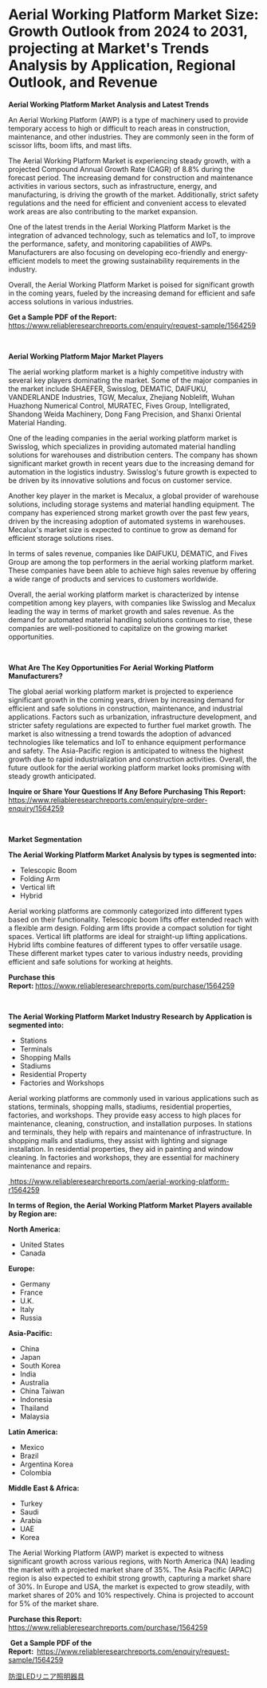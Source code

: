 <p><h1>Aerial Working Platform Market Size: Growth Outlook from 2024 to 2031, projecting at Market's Trends Analysis by Application, Regional Outlook, and Revenue</h1></p><p><strong>Aerial Working Platform Market Analysis and Latest Trends</strong></p>
<p><p>An Aerial Working Platform (AWP) is a type of machinery used to provide temporary access to high or difficult to reach areas in construction, maintenance, and other industries. They are commonly seen in the form of scissor lifts, boom lifts, and mast lifts.</p><p>The Aerial Working Platform Market is experiencing steady growth, with a projected Compound Annual Growth Rate (CAGR) of 8.8% during the forecast period. The increasing demand for construction and maintenance activities in various sectors, such as infrastructure, energy, and manufacturing, is driving the growth of the market. Additionally, strict safety regulations and the need for efficient and convenient access to elevated work areas are also contributing to the market expansion.</p><p>One of the latest trends in the Aerial Working Platform Market is the integration of advanced technology, such as telematics and IoT, to improve the performance, safety, and monitoring capabilities of AWPs. Manufacturers are also focusing on developing eco-friendly and energy-efficient models to meet the growing sustainability requirements in the industry.</p><p>Overall, the Aerial Working Platform Market is poised for significant growth in the coming years, fueled by the increasing demand for efficient and safe access solutions in various industries.</p></p>
<p><strong>Get a Sample PDF of the Report:&nbsp;</strong> <a href="https://www.reliableresearchreports.com/enquiry/request-sample/1564259">https://www.reliableresearchreports.com/enquiry/request-sample/1564259</a></p>
<p>&nbsp;</p>
<p><strong>Aerial Working Platform Major Market Players</strong></p>
<p><p>The aerial working platform market is a highly competitive industry with several key players dominating the market. Some of the major companies in the market include SHAEFER, Swisslog, DEMATIC, DAIFUKU, VANDERLANDE Industries, TGW, Mecalux, Zhejiang Noblelift, Wuhan Huazhong Numerical Control, MURATEC, Fives Group, Intelligrated, Shandong Weida Machinery, Dong Fang Precision, and Shanxi Oriental Material Handing.</p><p>One of the leading companies in the aerial working platform market is Swisslog, which specializes in providing automated material handling solutions for warehouses and distribution centers. The company has shown significant market growth in recent years due to the increasing demand for automation in the logistics industry. Swisslog's future growth is expected to be driven by its innovative solutions and focus on customer service.</p><p>Another key player in the market is Mecalux, a global provider of warehouse solutions, including storage systems and material handling equipment. The company has experienced strong market growth over the past few years, driven by the increasing adoption of automated systems in warehouses. Mecalux's market size is expected to continue to grow as demand for efficient storage solutions rises.</p><p>In terms of sales revenue, companies like DAIFUKU, DEMATIC, and Fives Group are among the top performers in the aerial working platform market. These companies have been able to achieve high sales revenue by offering a wide range of products and services to customers worldwide.</p><p>Overall, the aerial working platform market is characterized by intense competition among key players, with companies like Swisslog and Mecalux leading the way in terms of market growth and sales revenue. As the demand for automated material handling solutions continues to rise, these companies are well-positioned to capitalize on the growing market opportunities.</p></p>
<p>&nbsp;</p>
<p><strong>What Are The Key Opportunities For Aerial Working Platform Manufacturers?</strong></p>
<p><p>The global aerial working platform market is projected to experience significant growth in the coming years, driven by increasing demand for efficient and safe solutions in construction, maintenance, and industrial applications. Factors such as urbanization, infrastructure development, and stricter safety regulations are expected to further fuel market growth. The market is also witnessing a trend towards the adoption of advanced technologies like telematics and IoT to enhance equipment performance and safety. The Asia-Pacific region is anticipated to witness the highest growth due to rapid industrialization and construction activities. Overall, the future outlook for the aerial working platform market looks promising with steady growth anticipated.</p></p>
<p><strong>Inquire or Share Your Questions If Any Before Purchasing This Report:</strong> <a href="https://www.reliableresearchreports.com/enquiry/pre-order-enquiry/1564259">https://www.reliableresearchreports.com/enquiry/pre-order-enquiry/1564259</a></p>
<p>&nbsp;</p>
<p><strong>Market Segmentation</strong></p>
<p><strong>The Aerial Working Platform Market Analysis by types is segmented into:</strong></p>
<p><ul><li>Telescopic Boom</li><li>Folding Arm</li><li>Vertical lift</li><li>Hybrid</li></ul></p>
<p><p>Aerial working platforms are commonly categorized into different types based on their functionality. Telescopic boom lifts offer extended reach with a flexible arm design. Folding arm lifts provide a compact solution for tight spaces. Vertical lift platforms are ideal for straight-up lifting applications. Hybrid lifts combine features of different types to offer versatile usage. These different market types cater to various industry needs, providing efficient and safe solutions for working at heights.</p></p>
<p><strong>Purchase this Report:&nbsp;</strong><a href="https://www.reliableresearchreports.com/purchase/1564259">https://www.reliableresearchreports.com/purchase/1564259</a></p>
<p>&nbsp;</p>
<p><strong>The Aerial Working Platform Market Industry Research by Application is segmented into:</strong></p>
<p><ul><li>Stations</li><li>Terminals</li><li>Shopping Malls</li><li>Stadiums</li><li>Residential Property</li><li>Factories and Workshops</li></ul></p>
<p><p>Aerial working platforms are commonly used in various applications such as stations, terminals, shopping malls, stadiums, residential properties, factories, and workshops. They provide easy access to high places for maintenance, cleaning, construction, and installation purposes. In stations and terminals, they help with repairs and maintenance of infrastructure. In shopping malls and stadiums, they assist with lighting and signage installation. In residential properties, they aid in painting and window cleaning. In factories and workshops, they are essential for machinery maintenance and repairs.</p></p>
<p><a href="https://www.reliableresearchreports.com/aerial-working-platform-r1564259">&nbsp;https://www.reliableresearchreports.com/aerial-working-platform-r1564259</a></p>
<p><strong>In terms of Region, the Aerial Working Platform Market Players available by Region are:</strong></p>
<p>
    <p> <strong> North America: </strong>
        <ul>
            <li>United States</li>
            <li>Canada</li>
        </ul>
        </p> 
    <p> <strong> Europe: </strong>
        <ul>
            <li>Germany</li>
            <li>France</li>
            <li>U.K.</li>
            <li>Italy</li>
            <li>Russia</li>
        </ul>
        </p> 
    <p> <strong> Asia-Pacific: </strong>
        <ul>
            <li>China</li>
            <li>Japan</li>
            <li>South Korea</li>
            <li>India</li>
            <li>Australia</li>
            <li>China Taiwan</li>
            <li>Indonesia</li>
            <li>Thailand</li>
            <li>Malaysia</li>
        </ul>
        </p> 
    <p> <strong> Latin America: </strong>
        <ul>
            <li>Mexico</li>
            <li>Brazil</li>
            <li>Argentina Korea</li>
            <li>Colombia</li>
        </ul>
        </p> 
    <p> <strong> Middle East & Africa: </strong>
        <ul>
            <li>Turkey</li>
            <li>Saudi</li>
            <li>Arabia</li>
            <li>UAE</li>
            <li>Korea</li>
        </ul>
    </p>
    </p>
<p><p>The Aerial Working Platform (AWP) market is expected to witness significant growth across various regions, with North America (NA) leading the market with a projected market share of 35%. The Asia Pacific (APAC) region is also expected to exhibit strong growth, capturing a market share of 30%. In Europe and USA, the market is expected to grow steadily, with market shares of 20% and 10% respectively. China is projected to account for 5% of the market share.</p></p>
<p><strong>Purchase this Report: </strong><a href="https://www.reliableresearchreports.com/purchase/1564259">https://www.reliableresearchreports.com/purchase/1564259</a></p>
<p>&nbsp;<strong>Get a Sample PDF of the Report:&nbsp;&nbsp;</strong><a href="https://www.reliableresearchreports.com/enquiry/request-sample/1564259">https://www.reliableresearchreports.com/enquiry/request-sample/1564259</a></p>
<p><strong></strong></p>
<p><p><a href="https://medium.com/@cielostamm/%E6%B9%BF%E6%B0%97%E9%98%B2%E6%AD%A2led%E3%83%A9%E3%82%A4%E3%83%B3%E5%9E%8B%E7%85%A7%E6%98%8E%E5%99%A8%E5%85%B7%E5%B8%82%E5%A0%B4%E8%A6%8F%E6%A8%A1-%E3%82%B7%E3%82%A7%E3%82%A2-%E3%83%88%E3%83%AC%E3%83%B3%E3%83%89%E5%88%86%E6%9E%90%E3%83%AC%E3%83%9D%E3%83%BC%E3%83%88-%E3%82%A8%E3%83%B3%E3%83%89%E3%83%A6%E3%83%BC%E3%82%B9%E5%88%A5-%E5%B7%A5%E6%A5%AD%E7%94%A8-%E4%B8%96%E5%B8%AF-%E5%95%86%E6%A5%AD-%E3%81%9D%E3%81%AE%E4%BB%96-%E5%8E%9F%E6%9D%90%E6%96%99%E5%88%A5-2031%E5%B9%B4%E3%81%BE%E3%81%A7%E3%81%AE%E4%BA%88%E6%B8%AC-3bbeddbaf44c">防湿LEDリニア照明器具</a></p></p>